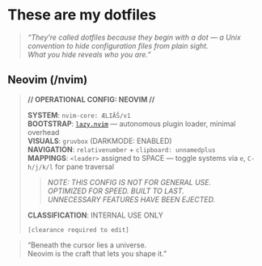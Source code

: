 # These are my dotfiles 

> *“They’re called dotfiles because they begin with a dot — a Unix convention to hide configuration files from plain sight.  
> What you hide reveals who you are.”*  


## Neovim (/nvim)

> **// OPERATIONAL CONFIG: NEOVIM //**  
>  
> **SYSTEM**: `nvim-core: ÆLIĀŠ/v1`  
> **BOOTSTRAP**: [`lazy.nvim`](https://github.com/folke/lazy.nvim) — autonomous plugin loader, minimal overhead  
> **VISUALS**: `gruvbox` (DARKMODE: ENABLED)  
> **NAVIGATION**: `relativenumber` + `clipboard: unnamedplus`  
> **MAPPINGS**: `<leader>` assigned to SPACE — toggle systems via `e`, `C-h/j/k/l` for pane traversal  
>  
> > *NOTE: THIS CONFIG IS NOT FOR GENERAL USE.*  
> > *OPTIMIZED FOR SPEED. BUILT TO LAST.*  
> > *UNNECESSARY FEATURES HAVE BEEN EJECTED.*  
>  
> **CLASSIFICATION**: INTERNAL USE ONLY  
>  
> `[clearance required to edit]`

> “Beneath the cursor lies a universe.  
> Neovim is the craft that lets you shape it.”  


